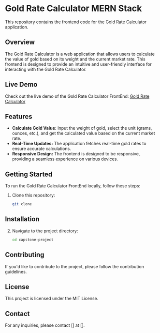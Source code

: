 # Gold Rate Calculator MERN Stack

This repository contains the frontend code for the Gold Rate Calculator application.

## Overview

The Gold Rate Calculator is a web application that allows users to calculate the value of gold based on its weight and the current market rate. This frontend is designed to provide an intuitive and user-friendly interface for interacting with the Gold Rate Calculator.

## Live Demo

Check out the live demo of the Gold Rate Calculator FrontEnd: [Gold Rate Calculator](https://gold-rate-calculator-frontend.netlify.app/login)

## Features

- **Calculate Gold Value:** Input the weight of gold, select the unit (grams, ounces, etc.), and get the calculated value based on the current market rate.
- **Real-Time Updates:** The application fetches real-time gold rates to ensure accurate calculations.
- **Responsive Design:** The frontend is designed to be responsive, providing a seamless experience on various devices.

## Getting Started

To run the Gold Rate Calculator FrontEnd locally, follow these steps:

1. Clone this repository:

   ```bash
   git clone 

## Installation

2. Navigate to the project directory:
   
   ```bash
   cd capstone-project


## Contributing
If you'd like to contribute to the project, please follow the contribution guidelines.

## License
This project is licensed under the MIT License.

## Contact
For any inquiries, please contact [] at [].

